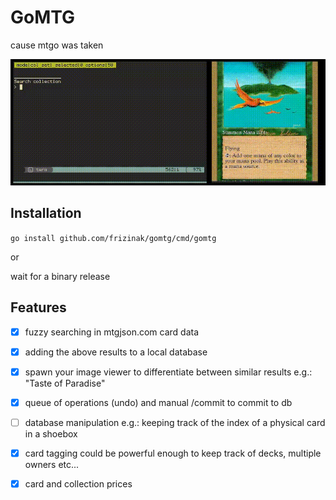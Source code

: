 # GoMTG

cause mtgo was taken

![screencast](https://raw.githubusercontent.com/frizinak/gomtg/dev/.github/screen.gif)

## Installation

`go install github.com/frizinak/gomtg/cmd/gomtg`

or

wait for a binary release

## Features

- [x] fuzzy searching in mtgjson.com card data
- [x] adding the above results to a local database
- [x] spawn your image viewer to differentiate between similar results
    e.g.: "Taste of Paradise"
- [x] queue of operations (undo) and manual /commit to commit to db
- [ ] database manipulation
    e.g.: keeping track of the index of a physical card in a shoebox
- [x] card tagging
    could be powerful enough to keep track of decks, multiple owners etc...
- [x] card and collection prices

